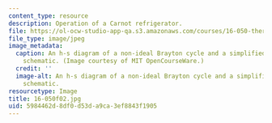 ```yaml
---
content_type: resource
description: Operation of a Carnot refrigerator.
file: https://ol-ocw-studio-app-qa.s3.amazonaws.com/courses/16-050-thermal-energy-fall-2002/5984462d8df0d53da9ca3ef8843f1905_16-050f02.jpg
file_type: image/jpeg
image_metadata:
  caption: An h-s diagram of a non-ideal Brayton cycle and a simplified gas turbine
    schematic. (Image courtesy of MIT OpenCourseWare.)
  credit: ''
  image-alt: An h-s diagram of a non-ideal Brayton cycle and a simplified gas turbine
    schematic.
resourcetype: Image
title: 16-050f02.jpg
uid: 5984462d-8df0-d53d-a9ca-3ef8843f1905
---
```

